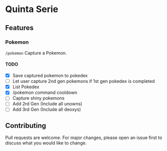 # Quinta Serie

## Features

### Pokemon

`/pokemon`
Capture a Pokemon.

#### TODO

- [x] Save captured pokemon to pokedex
- [ ] Let user capture 2nd gen pokemons if 1st gen pokedex is completed
- [x] List Pokedex
- [x] /pokemon command cooldown
- [ ] Capture shiny pokemons
- [ ] Add 2rd Gen (Include all unowns)
- [ ] Add 3rd Gen (Include all deoxys)

## Contributing

Pull requests are welcome. For major changes, please open an issue first to discuss what you would like to change.
